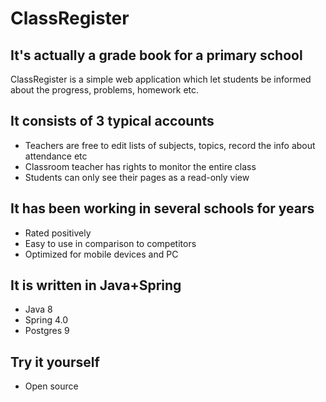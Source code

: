 # ClassRegister
 
## It's actually a grade book for a primary school
 ClassRegister is a simple web application which let students
 be informed about the progress, problems, homework etc.

## It consists of 3 typical accounts
 - Teachers are free to edit lists of subjects, topics,
   record the info about attendance etc
 - Classroom teacher has rights to monitor the entire class
 - Students can only see their pages as a read-only view

## It has been working in several schools for years
 - Rated positively
 - Easy to use in comparison to competitors
 - Optimized for mobile devices and PC

## It is written in Java+Spring
 - Java 8
 - Spring 4.0
 - Postgres 9

## Try it yourself
 - Open source

